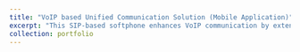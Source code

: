 ```yaml
---
title: "VoIP based Unified Communication Solution (Mobile Application)"
excerpt: "This SIP-based softphone enhances VoIP communication by extending its functionality beyond traditional landlines and desktop systems. It enables users to make and receive calls from any location while maintaining a consistent identity across devices. With seamless call continuity, ongoing calls can be transferred between devices without disruption. The platform also streamlines communication management by consolidating contacts, voicemail, call history, and personalized settings in one place. Users can efficiently configure answering rules, greetings, and presence settings, ensuring a more flexible and responsive communication experience.<br />Skills : <br/> **** NOTE:This app is developed for company's client I can not share link or images.****"
collection: portfolio
---
```

